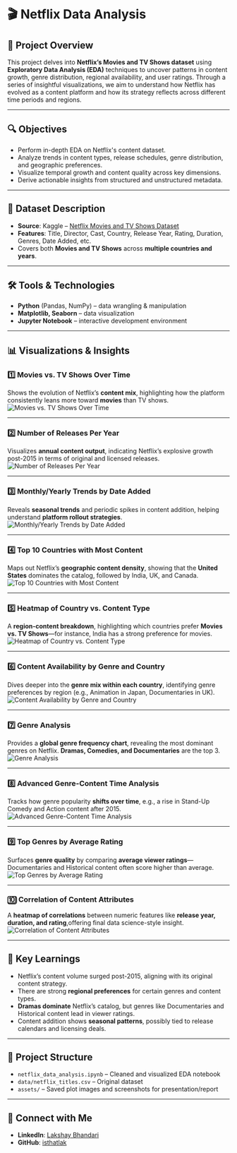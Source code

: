 # 🎬 Netflix Data Analysis

## 📌 Project Overview
This project delves into **Netflix’s Movies and TV Shows dataset** using **Exploratory Data Analysis (EDA)** techniques to uncover patterns in content growth, genre distribution, regional availability, and user ratings. Through a series of insightful visualizations, we aim to understand how Netflix has evolved as a content platform and how its strategy reflects across different time periods and regions.

---

## 🔍 Objectives
- Perform in-depth EDA on Netflix's content dataset.
- Analyze trends in content types, release schedules, genre distribution, and geographic preferences.
- Visualize temporal growth and content quality across key dimensions.
- Derive actionable insights from structured and unstructured metadata.

---

## 📂 Dataset Description
- **Source**: Kaggle – [Netflix Movies and TV Shows Dataset](https://www.kaggle.com/shivamb/netflix-shows)
- **Features**: Title, Director, Cast, Country, Release Year, Rating, Duration, Genres, Date Added, etc.
- Covers both **Movies and TV Shows** across **multiple countries and years**.

---

## 🛠️ Tools & Technologies
- **Python** (Pandas, NumPy) – data wrangling & manipulation
- **Matplotlib, Seaborn** – data visualization
- **Jupyter Notebook** – interactive development environment

---

## 📊 Visualizations & Insights

### 1️⃣ Movies vs. TV Shows Over Time
Shows the evolution of Netflix’s **content mix**, highlighting how the platform consistently leans more toward **movies** than TV shows.
![Movies vs. TV Shows Over Time](ndascreenshot1.png)

---

### 2️⃣ Number of Releases Per Year
Visualizes **annual content output**, indicating Netflix’s explosive growth post-2015 in terms of original and licensed releases.
![Number of Releases Per Year](ndascreenshot2.png)

---

### 3️⃣ Monthly/Yearly Trends by Date Added
Reveals **seasonal trends** and periodic spikes in content addition, helping understand **platform rollout strategies**.
![Monthly/Yearly Trends by Date Added](ndascreenshot3.png)

---

### 4️⃣ Top 10 Countries with Most Content
Maps out Netflix’s **geographic content density**, showing that the **United States** dominates the catalog, followed by India, UK, and Canada.
![Top 10 Countries with Most Content](ndascreenshot4.png)

---

### 5️⃣ Heatmap of Country vs. Content Type
A **region-content breakdown**, highlighting which countries prefer **Movies vs. TV Shows**—for instance, India has a strong preference for movies.
![Heatmap of Country vs. Content Type](ndascreenshot5.png)

---

### 6️⃣ Content Availability by Genre and Country
Dives deeper into the **genre mix within each country**, identifying genre preferences by region (e.g., Animation in Japan, Documentaries in UK).
![Content Availability by Genre and Country](ndascreenshot6.png)

---

### 7️⃣ Genre Analysis
Provides a **global genre frequency chart**, revealing the most dominant genres on Netflix. **Dramas, Comedies, and Documentaries** are the top 3.
![Genre Analysis](ndascreenshot7.png)

---

### 8️⃣ Advanced Genre-Content Time Analysis
Tracks how genre popularity **shifts over time**, e.g., a rise in Stand-Up Comedy and Action content after 2015.
![Advanced Genre-Content Time Analysis](ndascreenshot8.png)

---

### 9️⃣ Top Genres by Average Rating
Surfaces **genre quality** by comparing **average viewer ratings**—Documentaries and Historical content often score higher than average.
![Top Genres by Average Rating](ndascreenshot9.png)

---

### 🔟 Correlation of Content Attributes
A **heatmap of correlations** between numeric features like **release year, duration, and rating**,offering final data science-style insight.
![Correlation of Content Attributes](ndascreenshot10.png)

---

## 🧠 Key Learnings
- Netflix’s content volume surged post-2015, aligning with its original content strategy.
- There are strong **regional preferences** for certain genres and content types.
- **Dramas dominate** Netflix’s catalog, but genres like Documentaries and Historical content lead in viewer ratings.
- Content addition shows **seasonal patterns**, possibly tied to release calendars and licensing deals.

---

## 📎 Project Structure
- `netflix_data_analysis.ipynb` – Cleaned and visualized EDA notebook
- `data/netflix_titles.csv` – Original dataset
- `assets/` – Saved plot images and screenshots for presentation/report

---

## 🔗 Connect with Me
- **LinkedIn**: [Lakshay Bhandari](https://www.linkedin.com/in/lakshaybhandari/)
- **GitHub**: [isthatlak](https://github.com/isthatlak)